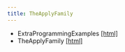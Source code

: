 ```yaml
---
title: TheApplyFamily
---
```


 * ExtraProgrammingExamples [[html]](/practical/TheApplyFamily/ExtraProgrammingExamples.html)
 * TheApplyFamily [[html]](/practical/TheApplyFamily/TheApplyFamily.html)
